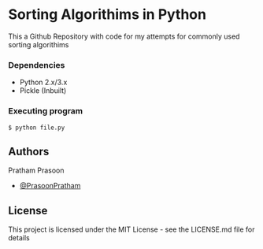 # Sorting Algorithims in Python

This a Github Repository with code for my attempts for commonly used sorting algorithims

### Dependencies

* Python 2.x/3.x
* Pickle (Inbuilt)

### Executing program

```
$ python file.py
```

## Authors

Pratham Prasoon  
- [@PrasoonPratham](https://twitter.com/PrasoonPratham)

## License

This project is licensed under the MIT License - see the LICENSE.md file for details

